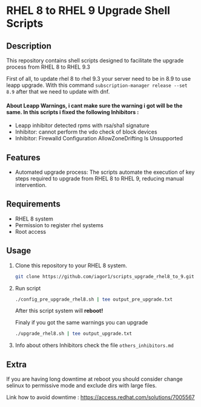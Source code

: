 # RHEL 8 to RHEL 9 Upgrade Shell Scripts

## Description
This repository contains shell scripts designed to facilitate the upgrade process from RHEL 8 to RHEL 9.3 

First of all, to update rhel 8 to rhel 9.3 your server need to be in 8.9 to use leapp upgrade. With this command `subscription-manager release --set 8.9` after that we need to update with dnf.

#### About Leapp Warnings, i cant make sure the warning i got will be the same. In this scripts i fixed the following Inhibitors :
- Leapp inhibitor detected rpms with rsa/sha1 signature
- Inhibitor: cannot perform the vdo check of block devices
- Inhibitor: Firewalld Configuration AllowZoneDrifting Is Unsupported

## Features
- Automated upgrade process: The scripts automate the execution of key steps required to upgrade from RHEL 8 to RHEL 9, reducing manual intervention.


## Requirements
- RHEL 8 system
- Permission to register rhel systems
- Root access

## Usage
1. Clone this repository to your RHEL 8 system.
   ```bash
   git clone https://github.com/iagor1/scripts_upgrade_rhel8_to_9.git
   ```

2. Run script
    ```bash
    ./config_pre_upgrade_rhel8.sh | tee output_pre_upgrade.txt
    ```
    After this script system will <b>reboot!</b>
    
    Finaly if you got the same warnings you can upgrade
    ```bash
    ./upgrade_rhel8.sh | tee output_upgrade.txt
    ```
3. Info about others Inhibitors check the file `others_inhibitors.md`

## Extra
If you are having long downtime at reboot you should consider change selinux to permissive mode and exclude dirs with large files.

Link how to avoid downtime : https://access.redhat.com/solutions/7005567

